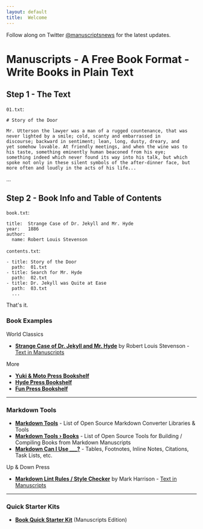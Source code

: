 ```yaml
---
layout: default
title:  Welcome
---
```


Follow along on Twitter [@manuscriptsnews](https://twitter.com/manuscriptsnews) for the latest updates.

# Manuscripts - A Free Book Format - Write Books in Plain Text

## Step 1 - The Text


`01.txt`:

```
# Story of the Door

Mr. Utterson the lawyer was a man of a rugged countenance, that was
never lighted by a smile; cold, scanty and embarrassed in
discourse; backward in sentiment; lean, long, dusty, dreary, and
yet somehow lovable. At friendly meetings, and when the wine was to
his taste, something eminently human beaconed from his eye;
something indeed which never found its way into his talk, but which
spoke not only in these silent symbols of the after-dinner face, but
more often and loudly in the acts of his life...
```

...

## Step 2 - Book Info and Table of Contents

`book.txt`:

```
title:  Strange Case of Dr. Jekyll and Mr. Hyde
year:   1886
author:
  name: Robert Louis Stevenson
```

`contents.txt`:

```
- title: Story of the Door
  path:  01.txt
- title: Search for Mr. Hyde
  path:  02.txt
- title: Dr. Jekyll was Quite at Ease
  path:  03.txt
  ...
```

That's it.


### Book Examples

World Classics

- [**Strange Case of Dr. Jekyll and Mr. Hyde**](http://worldclassics.github.io/dr-jekyll-and-mr-hyde) by Robert Louis Stevenson - [Text in Manuscripts](https://github.com/worldclassics/dr-jekyll-and-mr-hyde)

More

- [**Yuki & Moto Press Bookshelf**](http://yukimotopress.github.io)
- [**Hyde Press Bookshelf**](http://hydepress.github.io)
- [**Fun Press Bookshelf**](http://funpress.github.io)


---

### Markdown Tools

- [**Markdown Tools**](http://manuscripts.github.io/markdown-tools) - List of Open Source Markdown Converter Libraries & Tools
- [**Markdown Tools › Books**](http://manuscripts.github.io/markdown-tools-books) - List of Open Source Tools for Building / Compiling Books from Markdown Manuscripts
- [**Markdown Can I Use \_\_\_?**](http://manuscripts.github.io/markdown-can-i-use) - Tables, Footnotes, Inline Notes, Citations, Task Lists, etc.

<!-- end of list marker -->

Up & Down Press

- [**Markdown Lint Rules / Style Checker**](http://updownpress.github.io/markdown-lint) by Mark Harrison   - [Text in Manuscripts](https://github.com/updownpress/markdown-lint)


---

### Quick Starter Kits

- [**Book Quick Starter Kit**](https://github.com/manuscripts/book-starter) (Manuscripts Edition)
